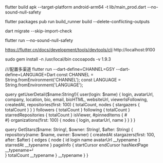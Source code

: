 flutter build apk --target-platform android-arm64 -t lib/main_prod.dart --no-sound-null-safety

flutter packages pub run build_runner build --delete-conflicting-outputs

dart migrate --skip-import-check

flutter run --no-sound-null-safety

https://flutter.cn/docs/development/tools/devtools/cli   http://localhost:9100

sudo gem install -n /usr/local/bin cocoapods -v 1.9.3

///配置多渠道
flutter run --dart-define=CHANNEL=GSY --dart-define=LANGUAGE=Dart
const CHANNEL = String.fromEnvironment('CHANNEL');
const LANGUAGE = String.fromEnvironment('LANGUAGE');


query getUserDetail($name:String!){
  user(login: $name) {
    login,
  	avatarUrl,
    company,
    location,
    bio,
  	email,
    bioHTML,
    websiteUrl,
    viewerIsFollowing,
    createdAt,
    repositories(first: 100) {
      totalCount,
      nodes {
        stargazers {
          totalCount
        }
    	}
    }
    followers {
      totalCount
    }
    following {
      totalCount
    }
    starredRepositories {
      totalCount
    }
    isViewer,
    #pinnedItems {
    #  
    #}
    organizations(first: 100) {
      nodes {
        login,
        avatarUrl,
        name
      }
    }
  }
}

query GetStars($name: String!, $owner: String!, $after: String) {
  repository(name: $name, owner: $owner) {
    createdAt
      stargazers(first: 100, after: $after) {
        edges {
           node {
              id
              login
              name
              avatarUrl
              __typename
           }
           starredAt
           __typename
        }
        pageInfo {
          startCursor
           endCursor
           hasNextPage
            __typename↵     
           }
           totalCount
           __typename
        }
        __typename
    }
}